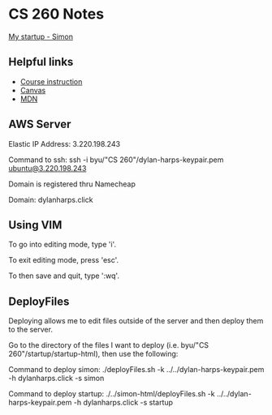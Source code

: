 # CS 260 Notes

[My startup - Simon](https://simon.cs260.click)

## Helpful links

- [Course instruction](https://github.com/webprogramming260)
- [Canvas](https://byu.instructure.com)
- [MDN](https://developer.mozilla.org)

## AWS Server
Elastic IP Address: 3.220.198.243

Command to ssh: ssh -i byu/"CS 260"/dylan-harps-keypair.pem ubuntu@3.220.198.243

Domain is registered thru Namecheap

Domain: dylanharps.click

## Using VIM
To go into editing mode, type 'i'.

To exit editing mode, press 'esc'.

To then save and quit, type ':wq'.

## DeployFiles
Deploying allows me to edit files outside of the server and then deploy them to the server. 

Go to the directory of the files I want to deploy (i.e. byu/"CS 260"/startup/startup-html), then use the following:

Command to deploy simon: ./deployFiles.sh -k ../../dylan-harps-keypair.pem -h dylanharps.click -s simon

Command to deploy startup: ./../simon-html/deployFiles.sh -k ../../dylan-harps-keypair.pem -h dylanharps.click -s startup
